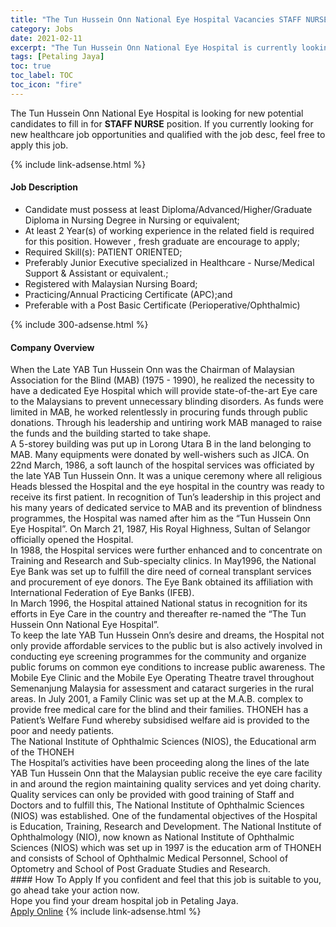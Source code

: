```yaml
---
title: "The Tun Hussein Onn National Eye Hospital Vacancies STAFF NURSE" 
category: Jobs 
date: 2021-02-11 
excerpt: "The Tun Hussein Onn National Eye Hospital is currently looking for suitable person to fill in the STAFF NURSE which positioned at Petaling Jaya" 
tags: [Petaling Jaya] 
toc: true 
toc_label: TOC 
toc_icon: "fire" 
--- 
```


<p>The Tun Hussein Onn National Eye Hospital is looking for new potential candidates to fill in for <b>STAFF NURSE</b> position. If you currently looking for new healthcare job opportunities and qualified with the job desc, feel free to apply this job.
</p>{% include link-adsense.html %} 
<div><div><h4>Job Description</h4></div><div><div><span><div><ul><li>Candidate must possess at least Diploma/Advanced/Higher/Graduate Diploma in Nursing&#160;Degree in Nursing or equivalent;</li><li>At least 2 Year(s) of working experience in the related field is required for this position. However , fresh graduate are encourage to apply;</li><li>Required Skill(s): PATIENT ORIENTED;</li><li>Preferably Junior Executive specialized in Healthcare - Nurse/Medical Support &amp; Assistant or equivalent.;</li><li>Registered with Malaysian Nursing Board;</li><li>Practicing/Annual Practicing Certificate (APC);and</li><li>Preferable with a Post Basic Certificate (Perioperative/Ophthalmic)</li></ul></div></span></div></div></div> 
{% include 300-adsense.html %} 
<div><div><h4>Company Overview</h4></div><div><div><span><div><div>
<div>When the Late YAB Tun Hussein Onn was the Chairman of Malaysian Association for the Blind (MAB) (1975 - 1990), he realized the necessity to have a dedicated Eye Hospital which will provide state-of-the-art Eye care to the Malaysians to prevent unnecessary blinding disorders. As funds were limited in MAB, he worked relentlessly in procuring funds through public donations. Through his leadership and untiring work MAB managed to raise the funds and the building started to take shape.</div>
<div>A 5-storey building was put up in Lorong Utara B in the land belonging to MAB. Many equipments were donated by well-wishers such as JICA. On 22nd March, 1986, a soft launch of the hospital services was officiated by the late YAB Tun Hussein Onn. It was a unique ceremony where all religious Heads blessed the Hospital and the eye hospital in the country was ready to receive its first patient. In recognition of Tun&#8217;s leadership in this project and his many years of dedicated service to MAB and its prevention of blindness programmes, the Hospital was named after him as the &#8220;Tun Hussein Onn Eye Hospital&#8221;. On March 21, 1987, His Royal Highness, Sultan of Selangor officially opened the Hospital.</div>
<div>In 1988, the Hospital services were further enhanced and to concentrate on Training and Research and Sub-specialty clinics. In May1996, the National Eye Bank was set up to fulfill the dire need of corneal transplant services and procurement of eye donors. The Eye Bank obtained its affiliation with International Federation of Eye Banks (IFEB).</div>
<div>In March 1996, the Hospital attained National status in recognition for its efforts in Eye Care in the country and thereafter re-named the &#8220;The Tun Hussein Onn National Eye Hospital&#8221;.</div>
<div>To keep the late YAB Tun Hussein Onn&#8217;s desire and dreams, the Hospital not only provide affordable services to the public but is also actively involved in conducting eye screening programmes for the community and organize public forums on common eye conditions to increase public awareness. The Mobile Eye Clinic and the Mobile Eye Operating Theatre travel throughout Semenanjung Malaysia for assessment and cataract surgeries in the rural areas. In July 2001, a Family Clinic was set up at the M.A.B. complex to provide free medical care for the blind and their families. THONEH has a Patient&#8217;s Welfare Fund whereby subsidised welfare aid is provided to the poor and needy patients.</div>
<div>The National Institute of Ophthalmic Sciences (NIOS), the Educational arm of the THONEH</div>
<div>The Hospital&#8217;s activities have been proceeding along the lines of the late YAB Tun Hussein Onn that the Malaysian public receive the eye care facility in and around the region maintaining quality services and yet doing charity. Quality services can only be provided with good training of Staff and Doctors and to fulfill this, The National Institute of Ophthalmic Sciences (NIOS) was established. One of the fundamental objectives of the Hospital is Education, Training, Research and Development. The National Institute of Ophthalmology (NIO), now known as National Institute of Ophthalmic Sciences (NIOS) which was set up in 1997 is the education arm of THONEH and consists of School of Ophthalmic Medical Personnel, School of Optometry and School of Post Graduate Studies and Research.</div>
</div></div></span></div></div></div> 
#### How To Apply 
If you confident and feel that this job is suitable to you, go ahead take your action now. <br/> 
Hope you find your dream hospital job in Petaling Jaya. <br/> 
<a href="https://www.jobstreet.com.my/en/job/staff-nurse-4480785?jobId=jobstreet-my-job-4480785" class="btn btn--warning" target="_blank" rel="nofollow noopenner">Apply Online</a> 
{% include link-adsense.html %} 